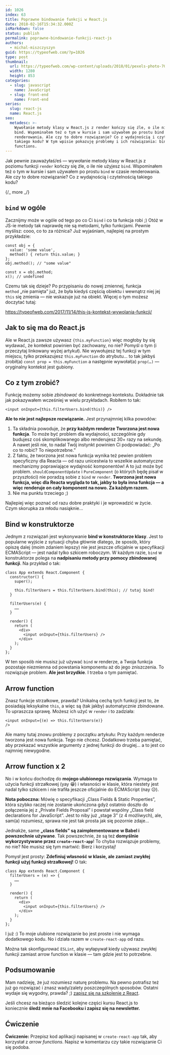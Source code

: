 ```yaml
---
id: 1026
index: 63
title: Poprawne bindowanie funkcji w React.js
date: 2018-02-16T15:34:32.000Z
isMarkdown: false
status: publish
permalink: poprawne-bindowanie-funkcji-react-js
authors:
  - michal-miszczyszyn
guid: https://typeofweb.com/?p=1026
type: post
thumbnail:
  url: https://typeofweb.com/wp-content/uploads/2018/01/pexels-photo-70862.jpeg
  width: 1280
  height: 853
categories:
  - slug: javascript
    name: JavaScript
  - slug: front-end
    name: Front-end
series:
  slug: react-js
  name: React.js
seo:
  metadesc: >-
    Wywołanie metody klasy w React.js z render kończy się źle, o ile nie użyjesz
    bind. Wspominałem też o tym w kursie i sam używałem po prostu bind w czasie
    renderowania. Ale czy to dobre rozwiązanie? Co z wydajnością i czytelnością
    takiego kodu? W tym wpisie pokazuję problemy i ich rozwiązania: bind i arrow
    functions.
---
```


Jak pewnie zauważyłaś/eś — wywołanie metody klasy w React.js z poziomu funkcji <code>render</code> kończy się źle, o ile nie użyjesz <code>bind</code>. Wspominałem też o tym w kursie i sam używałem po prostu <code>bind</code> w czasie renderowania. Ale czy to dobre rozwiązanie? Co z wydajnością i czytelnością takiego kodu?

{/_ more _/}

<h2><code>bind</code> w ogóle</h2>

Zacznijmy może w ogóle od tego po co Ci <code>bind</code> i co ta funkcja robi ;) Otóż w JS-ie metody tak naprawdę nie są metodami, tylko funkcjami. Pewnie myślisz: cooo, co to za różnica? Już wyjaśniam, najlepiej na prostym przykładzie:

<pre class="language-javascript"><code>const obj = {
  value: 'some value',
  method() { return this.value; }
};
obj.method(); // "some value"

const x = obj.method;
x(); // undefined</code></pre>

Czemu tak się dzieje? Po przypisaniu do nowej zmiennej, funkcja <code>method</code> „nie pamięta” już, że była kiedyś częścią obiektu i wewnątrz niej jej <code>this</code> się zmienia — nie wskazuje już na obiekt. Więcej o tym możesz doczytać tutaj:

https://typeofweb.com/2017/11/14/this-js-kontekst-wywolania-funkcji/

<h2>Jak to się ma do React.js</h2>

Ale w React.js zawsze używasz <code>{this.myFunction}</code> więc mogłoby by się wydawać, że kontekst powinien być zachowany, no nie? Pomyśl o tym (i przeczytaj linkowany wyżej artykuł). Nie wywołujesz tej funkcji w tym miejscu, tylko przekazujesz <code>this.myFunction</code> do atrybutu… to tak jakbyś zrobił(a) <code>const prop = this.myFunction</code> a następnie wywołał(a) <code>prop(…)</code> — oryginalny kontekst jest gubiony.

<h2>Co z tym zrobić?</h2>

Funkcję możemy sobie <em>zbindować</em> do konkretnego kontekstu. Dokładnie tak jak pokazywałem wcześniej w wielu przykładach. Robiłem to tak:

<pre><code>&lt;input onInput={this.filterUsers.bind(this)} /&gt;</code></pre>

<strong>Ale to nie jest najlepsze rozwiązanie.</strong> Jest przynajmniej kilka powodów:

<ol>
    <li>Ta składnia powoduje, że <strong>przy każdym renderze Tworzona jest nowa funkcja</strong>. To może być problem dla wydajności, szczególnie gdy budujesz coś skomplikowanego albo renderujesz 30+ razy na sekundę. A nawet jeśli nie, to nadal Twój instynkt powinien Ci podpowiadać: „Po co to robić? To niepotrzebne.”</li>
    <li>Z faktu, że tworzona jest nowa funkcja wynika też pewien problem specyficzny dla Reacta — od razu unicestwia to wszelkie automatyczne mechanizmy poprawiające wydajność komponentów! A to już może być problem. <code>shouldComponentUpdate</code> i <code>PureComponent</code> (o których będę pisał w przyszłości) nie poradzą sobie z <code>bind</code> w <code>render</code>. <strong>Tworzona jest nowa funkcja, więc dla Reacta wygląda to tak, jakby to była inna funkcja — a więc renderuje on cały komponent na nowo. Za każdym razem.</strong></li>
    <li>Nie ma punktu trzeciego ;)</li>
</ol>

Najlepiej więc poznać od razu dobre praktyki i je wprowadzić w życie. Czym skorupka za młodu nasiąknie…

<h2>Bind w konstruktorze</h2>

Jednym z rozwiązań jest wykonywanie <strong>bind w konstruktorze klasy</strong>. Jest to popularne wyjście z sytuacji chyba głównie dlatego, że sposób, który opiszę dalej (moim zdaniem lepszy) nie jest jeszcze oficjalnie w specyfikacji ECMAScript — jest nadal tylko szkicem roboczym. W każdym razie, <code>bind</code> w konstruktorze polega na <strong>nadpisaniu metody przy pomocy zbindowanej funkcji</strong>. Na przykład o tak:

<pre class="language-jsx"><code>class App extends React.Component {
  constructor() {
    super();

    this.filterUsers = this.filterUsers.bind(this); // tutaj bind!
  }

  filterUsers(e) {
    ……
  }

  render() {
    return (
      &lt;div&gt;
        &lt;input onInput={this.filterUsers} /&gt;
      &lt;/div&gt;
    );
  }
};</code></pre>

W ten sposób nie musisz już używać <code>bind</code> w renderze, a Twoja funkcja pozostaje niezmienna od powstania komponentu aż do jego zniszczenia. To rozwiązuje problem. <strong>Ale jest brzydkie</strong>. I trzeba o tym pamiętać.

<h2>Arrow function</h2>

Znasz funkcje strzałkowe, prawda? Unikalną cechą tych funkcji jest to, że posiadają leksykalne <code>this</code>, a więc są (tak jakby) automatycznie zbindowane. To upraszcza sprawę. Możesz ich użyć w <code>render</code> i to zadziała:

<code>&lt;input onInput={(e) =&gt; this.filterUsers(e)} /&gt;</code>

Ale mamy tutaj znowu problemy z początku artykułu: Przy każdym renderze tworzona jest nowa funkcja. Tego nie chcesz. Dodatkowo trzeba pamiętać, aby przekazać wszystkie argumenty z jednej funkcji do drugiej… a to jest co najmniej niewygodne.

<h2>Arrow function x 2</h2>

No i w końcu dochodzę do <strong>mojego ulubionego rozwiązania</strong>. Wymaga to użycia funkcji strzałkowej (yay 😁) i własności w klasie, która niestety jest nadal tylko szkicem i nie trafiła jeszcze oficjalnie do ECMAScript (nay 😥).

<strong>Nota poboczna:</strong> Mówię o specyfikacji „Class Fields &amp; Static Properties”, która szybko raczej nie zostanie ukończona gdyż ostatnio doszło do połączenia jej z „Private Fields Proposal” i powstał wspólny „Class field declarations for JavaScript”. Jest to niby już „stage 3” (z 4 możliwych), ale, sam(a) rozumiesz, sprawa nie jest tak prosta jak się pozornie zdaje…

Jednakże, same <strong>„class fields” są zaimplementowane w Babel i powszechnie używane</strong>. Tak powszechnie, że są też <strong>domyślnie wykorzystywane przez <code>create-react-app</code></strong>! To chyba rozwiązuje problemy, no nie? Nie musisz się tym martwić: Bierz i korzystaj!

Pomysł jest prosty: <strong>Zdefiniuj własność w klasie, ale zamiast zwykłej funkcji użyj funkcji strzałkowej!</strong> O tak:

<pre class="language-jsx"><code>class App extends React.Component {
  filterUsers = (e) =&gt; {
    ……
  }

  render() {
    return (
      &lt;div&gt;
        &lt;input onInput={this.filterUsers} /&gt;
      &lt;/div&gt;
    );
  }
};</code></pre>

I już :) To moje ulubione rozwiązanie bo jest proste i nie wymaga dodatkowego kodu. No i działa razem w <code>create-react-app</code> od razu.

<p class="important">Można tak skonfigurować <code>ESLint</code>, aby wyłapywał kiedy używasz zwykłej funkcji zamiast arrow function w klasie — tam gdzie jest to potrzebne.</p>

<h2>Podsumowanie</h2>

Mam nadzieję, że już rozumiesz naturę problemu. Na pewno potrafisz też już go rozwiązać i znasz wady/zalety poszczególnych sposobów. Ostatni wydaje się wygodny, prawda? ;) <a href="https://szkolenia.typeofweb.com/" target="_blank">zapisz się na szkolenie z React</a>.

Jeśli chcesz na bieżąco śledzić kolejne części kursu React.js to koniecznie <strong>śledź mnie na Facebooku i zapisz się na newsletter.</strong>

<NewsletterForm />

<FacebookPageWidget />

<h2>Ćwiczenie</h2>

<strong>Ćwiczenie:</strong> Przepisz kod aplikacji napisanej w <code>create-react-app</code> tak, aby korzystał z <em>arrow functions</em>. Napisz w komentarzu czy takie rozwiązanie Ci się podoba.
